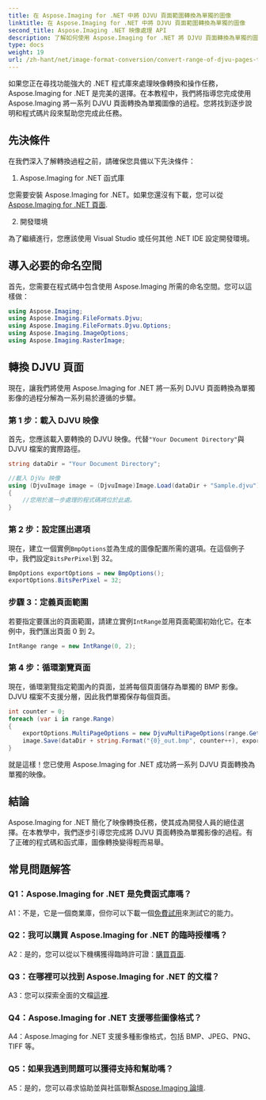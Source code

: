```yaml
---
title: 在 Aspose.Imaging for .NET 中將 DJVU 頁面範圍轉換為單獨的圖像
linktitle: 在 Aspose.Imaging for .NET 中將 DJVU 頁面範圍轉換為單獨的圖像
second_title: Aspose.Imaging .NET 映像處理 API
description: 了解如何使用 Aspose.Imaging for .NET 將 DJVU 頁面轉換為單獨的圖像。提供逐步指南、程式碼範例和常見問題。
type: docs
weight: 19
url: /zh-hant/net/image-format-conversion/convert-range-of-djvu-pages-to-separate-images/
---
```

如果您正在尋找功能強大的 .NET 程式庫來處理映像轉換和操作任務，Aspose.Imaging for .NET 是完美的選擇。在本教程中，我們將指導您完成使用 Aspose.Imaging 將一系列 DJVU 頁面轉換為單獨圖像的過程。您將找到逐步說明和程式碼片段來幫助您完成此任務。

## 先決條件

在我們深入了解轉換過程之前，請確保您具備以下先決條件：

1. Aspose.Imaging for .NET 函式庫

您需要安裝 Aspose.Imaging for .NET。如果您還沒有下載，您可以從[Aspose.Imaging for .NET 頁面](https://releases.aspose.com/imaging/net/).

2. 開發環境

為了繼續進行，您應該使用 Visual Studio 或任何其他 .NET IDE 設定開發環境。

## 導入必要的命名空間

首先，您需要在程式碼中包含使用 Aspose.Imaging 所需的命名空間。您可以這樣做：

```csharp
using Aspose.Imaging;
using Aspose.Imaging.FileFormats.Djvu;
using Aspose.Imaging.FileFormats.Djvu.Options;
using Aspose.Imaging.ImageOptions;
using Aspose.Imaging.RasterImage;
```

## 轉換 DJVU 頁面

現在，讓我們將使用 Aspose.Imaging for .NET 將一系列 DJVU 頁面轉換為單獨影像的過程分解為一系列易於遵循的步驟。

### 第 1 步：載入 DJVU 映像

首先，您應該載入要轉換的 DJVU 映像。代替`"Your Document Directory"`與 DJVU 檔案的實際路徑。

```csharp
string dataDir = "Your Document Directory";

//載入 DjVu 映像
using (DjvuImage image = (DjvuImage)Image.Load(dataDir + "Sample.djvu"))
{
    //您用於進一步處理的程式碼將位於此處。
}
```

### 第 2 步：設定匯出選項

現在，建立一個實例`BmpOptions`並為生成的圖像配置所需的選項。在這個例子中，我們設定`BitsPerPixel`到 32。

```csharp
BmpOptions exportOptions = new BmpOptions();
exportOptions.BitsPerPixel = 32;
```

### 步驟 3：定義頁面範圍

若要指定要匯出的頁面範圍，請建立實例`IntRange`並用頁面範圍初始化它。在本例中，我們匯出頁面 0 到 2。

```csharp
IntRange range = new IntRange(0, 2);
```

### 第 4 步：循環瀏覽頁面

現在，循環瀏覽指定範圍內的頁面，並將每個頁面儲存為單獨的 BMP 影像。 DJVU 檔案不支援分層，因此我們單獨保存每個頁面。

```csharp
int counter = 0;
foreach (var i in range.Range)
{
    exportOptions.MultiPageOptions = new DjvuMultiPageOptions(range.GetArrayOneItemFromIndex(counter));
    image.Save(dataDir + string.Format("{0}_out.bmp", counter++), exportOptions);
}
```

就是這樣！您已使用 Aspose.Imaging for .NET 成功將一系列 DJVU 頁面轉換為單獨的映像。

## 結論

Aspose.Imaging for .NET 簡化了映像轉換任務，使其成為開發人員的絕佳選擇。在本教學中，我們逐步引導您完成將 DJVU 頁面轉換為單獨影像的過程。有了正確的程式碼和函式庫，圖像轉換變得輕而易舉。

## 常見問題解答

### Q1：Aspose.Imaging for .NET 是免費函式庫嗎？

 A1：不是，它是一個商業庫，但你可以下載一個[免費試用](https://releases.aspose.com/)來測試它的能力。

### Q2：我可以購買 Aspose.Imaging for .NET 的臨時授權嗎？

 A2：是的，您可以從以下機構獲得臨時許可證：[購買頁面](https://purchase.aspose.com/temporary-license/).

### Q3：在哪裡可以找到 Aspose.Imaging for .NET 的文檔？

 A3：您可以探索全面的文檔[這裡](https://reference.aspose.com/imaging/net/).

### Q4：Aspose.Imaging for .NET 支援哪些圖像格式？

A4：Aspose.Imaging for .NET 支援多種影像格式，包括 BMP、JPEG、PNG、TIFF 等。

### Q5：如果我遇到問題可以獲得支持和幫助嗎？

 A5：是的，您可以尋求協助並與社區聯繫[Aspose.Imaging 論壇](https://forum.aspose.com/).
